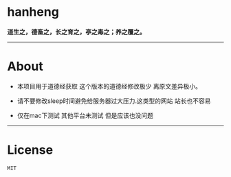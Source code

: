 # hanheng 

**道生之，德畜之，长之育之，亭之毒之；养之覆之。**

---

# About

- 本项目用于道德经获取 这个版本的道德经修改极少 离原文差异极小。

- 请不要修改sleep时间避免给服务器过大压力.这类型的网站 站长也不容易

- 仅在mac下测试 其他平台未测试 但是应该也没问题

---

# License

``MIT``
